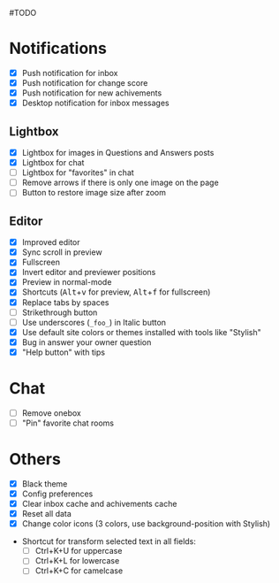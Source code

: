 #TODO

# Notifications

- [x] Push notification for inbox
- [x] Push notification for change score
- [x] Push notification for new achivements
- [x] Desktop notification for inbox messages

## Lightbox

- [x] Lightbox for images in Questions and Answers posts
- [x] Lightbox for chat
- [ ] Lightbox for "favorites" in chat
- [ ] Remove arrows if there is only one image on the page
- [ ] Button to restore image size after zoom

## Editor

- [x] Improved editor
- [x] Sync scroll in preview
- [x] Fullscreen
- [x] Invert editor and previewer positions
- [x] Preview in normal-mode
- [x] Shortcuts (<kbd>Alt</kbd>+<kbd>v</kbd> for preview, <kbd>Alt</kbd>+<kbd>f</kbd> for fullscreen)
- [x] Replace tabs by spaces
- [ ] Strikethrough button
- [ ] Use underscores (`_foo_`) in Italic button
- [x] Use default site colors or themes installed with tools like "Stylish"
- [x] Bug in answer your owner question
- [x] "Help button" with tips

# Chat

- [ ] Remove onebox
- [ ] "Pin" favorite chat rooms

# Others

- [x] Black theme
- [x] Config preferences
- [x] Clear inbox cache and achivements cache
- [x] Reset all data
- [x] Change color icons (3 colors, use background-position with Stylish)
- Shortcut for transform selected text in all fields:
    - [ ] Ctrl+K+U for uppercase
    - [ ] Ctrl+K+L for lowercase
    - [ ] Ctrl+K+C for camelcase
